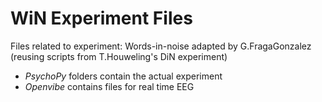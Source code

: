 # WiN Experiment Files 

Files related to experiment: Words-in-noise adapted by G.FragaGonzalez (reusing scripts from T.Houweling's DiN experiment)
- *PsychoPy* folders contain the actual experiment 
- *Openvibe* contains files for real time EEG 